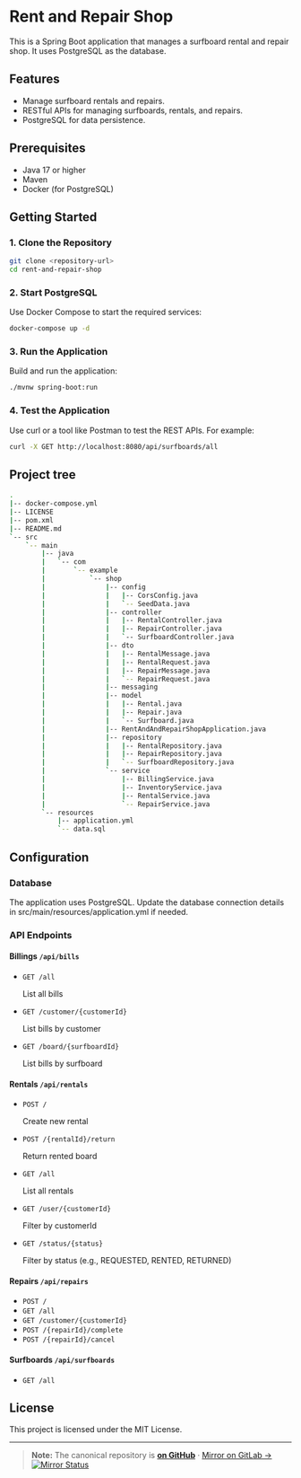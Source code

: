 # Rent and Repair Shop

This is a Spring Boot application that manages a surfboard rental and repair shop. It uses PostgreSQL as the database.

## Features

- Manage surfboard rentals and repairs.
- RESTful APIs for managing surfboards, rentals, and repairs.
- PostgreSQL for data persistence.

## Prerequisites

- Java 17 or higher
- Maven
- Docker (for PostgreSQL)

## Getting Started

### 1. Clone the Repository

```bash
git clone <repository-url>
cd rent-and-repair-shop
```

### 2. Start PostgreSQL

Use Docker Compose to start the required services:

```bash
docker-compose up -d
```

### 3. Run the Application

Build and run the application:

```bash
./mvnw spring-boot:run
```

### 4. Test the Application

Use curl or a tool like Postman to test the REST APIs. For example:

```bash
curl -X GET http://localhost:8080/api/surfboards/all
```

## Project tree

```sh
.
|-- docker-compose.yml
|-- LICENSE
|-- pom.xml
|-- README.md
`-- src
    `-- main
        |-- java
        |   `-- com
        |       `-- example
        |           `-- shop
        |               |-- config
        |               |   |-- CorsConfig.java
        |               |   `-- SeedData.java
        |               |-- controller
        |               |   |-- RentalController.java
        |               |   |-- RepairController.java
        |               |   `-- SurfboardController.java
        |               |-- dto
        |               |   |-- RentalMessage.java
        |               |   |-- RentalRequest.java
        |               |   |-- RepairMessage.java
        |               |   `-- RepairRequest.java
        |               |-- messaging
        |               |-- model
        |               |   |-- Rental.java
        |               |   |-- Repair.java
        |               |   `-- Surfboard.java
        |               |-- RentAndAndRepairShopApplication.java
        |               |-- repository
        |               |   |-- RentalRepository.java
        |               |   |-- RepairRepository.java
        |               |   `-- SurfboardRepository.java
        |               `-- service
        |                   |-- BillingService.java
        |                   |-- InventoryService.java
        |                   |-- RentalService.java
        |                   `-- RepairService.java
        `-- resources
            |-- application.yml
            `-- data.sql
```

## Configuration

### Database

The application uses PostgreSQL. Update the database connection details in src/main/resources/application.yml if needed.

### API Endpoints

#### Billings `/api/bills`

- `GET /all`

    List all bills
- `GET /customer/{customerId}`

    List bills by customer
- `GET /board/{surfboardId}`

    List bills by surfboard

#### Rentals `/api/rentals`

- `POST /`

    Create new rental
- `POST /{rentalId}/return`

    Return rented board
- `GET /all`

    List all rentals
- `GET /user/{customerId}`

    Filter by customerId
- `GET /status/{status}`

    Filter by status (e.g., REQUESTED, RENTED, RETURNED)

#### Repairs `/api/repairs`

- `POST /`
- `GET /all`
- `GET /customer/{customerId}`
- `POST /{repairId}/complete`
- `POST /{repairId}/cancel`

#### Surfboards `/api/surfboards`

- `GET /all`

## License

This project is licensed under the MIT License.

---
> **Note:** The canonical repository is [**on GitHub**](https://github.com/vr33ni-dev/rent-and-repair-shop-spring) · [Mirror on GitLab →](https://gitlab.com/vr33ni-personal/rent-and-repair-shop-spring) [![Mirror Status](https://github.com/vr33ni-dev/rent-and-repair-shop-spring/actions/workflows/mirror.yml/badge.svg)](https://github.com/vr33ni-dev/rent-and-repair-shop-spring/actions/workflows/mirror.yml)
